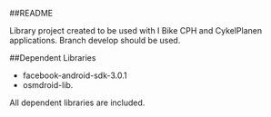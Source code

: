 ##README

Library project created to be used with I Bike CPH and CykelPlanen applications.
Branch develop should be used.

##Dependent Libraries

- facebook-android-sdk-3.0.1
- osmdroid-lib.

All dependent libraries are included. 